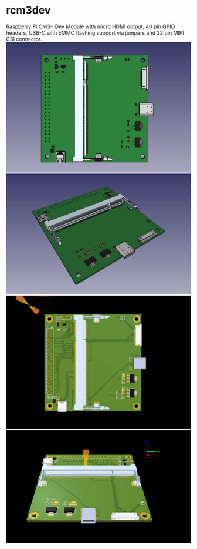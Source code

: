 # rcm3dev
Raspberry Pi CM3+ Dev Module with micro HDMI output, 40 pin GPIO headers, USB-C with EMMC flashing support via jumpers and 22 pin MIPI CSI connector.
![Screenshot](3.png)
![Screenshot](4.png)
![Screenshot](2.png)
![Screenshot](1.png)
